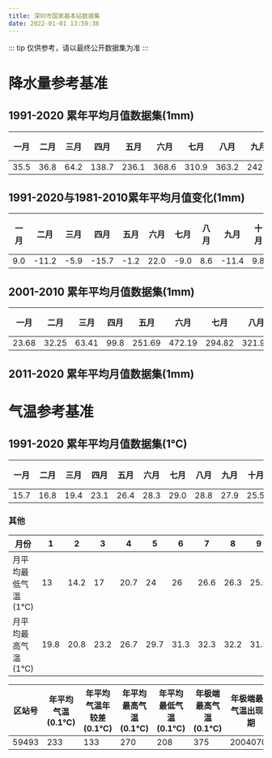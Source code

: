 ```yaml
---
title: 深圳市国家基本站数据集
date: 2022-01-01 13:59:38
---
```

::: tip 仅供参考，请以最终公开数据集为准
:::
# 降水量参考基准

## 1991-2020 累年平均月值数据集(1mm)
| 一月 | 二月   | 三月  | 四月   | 五月  | 六月  | 七月  | 八月 | 九月   | 十月 | 十一月 | 十二月 |年累计 |
|-------|-------|-------|--------|--------|--------|--------|--------|-----|-------|-------|-------|-------|
| 35\.5  | 36\.8  | 64\.2  | 138\.7  | 236\.1  | 368\.6  | 310\.9  | 363\.2  | 242\.7  | 73\.1  | 31\.7  | 29\.6  | 1930\.9  |

## 1991-2020与1981-2010累年平均月值变化(1mm)
| 一月 | 二月   | 三月  | 四月   | 五月  | 六月  | 七月  | 八月 | 九月   | 十月 | 十一月 | 十二月 |总计|
|----|------|-----|------|-----|-----|-----|----|------|----|-----|-----|-----|
| 9\.0 | -11\.2 | -5\.9 | -15\.7 | -1\.2 | 22\.0 | -9\.0 | 8\.6 | -11\.4 | 9\.8 | -3\.7 | 2\.7  | -6\.0 |

## 2001-2010 累年平均月值数据集(1mm)
| 一月    | 二月    | 三月    | 四月   | 五月     | 六月     | 七月     | 八月     | 九月     | 十月    | 十一月   | 十二月   | 总计      |
|-------|-------|-------|------|--------|--------|--------|--------|--------|-------|-------|-------|--------|
| 23.68 | 32.25 | 63.41 | 99.8 | 251.69 | 472.19 | 294.82 | 321.93 | 276.39 | 41.43 | 22.12 | 19.19 | 191.89 |

## 2011-2020 累年平均月值数据集(1mm)

# 气温参考基准

## 1991-2020 累年平均月值数据集(1℃)
| 一月 | 二月   | 三月  | 四月   | 五月  | 六月  | 七月  | 八月 | 九月   | 十月 | 十一月 | 十二月 |
|----|------|-----|------|-----|-----|-----|----|------|----|-----|-----|
| 15\.7 | 16\.8 | 19\.4 | 23\.1 | 26\.4 | 28\.3 | 29\.0 | 28\.8 | 27\.9 | 25\.5 | 21\.7 | 17\.4  |

### 其他
| 月份          | 1    | 2    | 3    | 4    | 5    | 6    | 7    | 8    | 9    | 10   | 11   | 12   |
|-------------|------|------|------|------|------|------|------|------|------|------|------|------|
| 月平均最低气温(1℃) | 13   | 14\.2 | 17   | 20\.7 | 24   | 26   | 26\.6 | 26\.3 | 25\.5 | 22\.9 | 19   | 14\.5 |
| 月平均最高气温(1℃) | 19\.8 | 20\.8 | 23\.2 | 26\.7 | 29\.7 | 31\.3 | 32\.3 | 32\.2 | 31\.5 | 29\.2 | 25\.7 | 21\.5 |

| 区站号   | 年平均气温(0\.1℃) | 年平均气温年较差(0\.1℃) | 年平均最高气温(0\.1℃) | 年平均最低气温(0\.1℃) | 年极端最高气温(0\.1℃) | 年极端最高气温出现日期 | 年极端最低气温(0\.1℃) | 年极端最低气温出现日期 |
|-------|-------------|----------------|---------------|---------------|---------------|-------------|---------------|-------------|
| 59493 | 233         | 133            | 270           | 208           | 375           | 20040701    | 17            | 20160124    |
